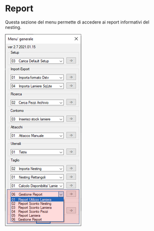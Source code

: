 # Report

Questa sezione del menu permette di accedere ai report informativi del nesting.

![Report](/public/taglio/report/report.png)

